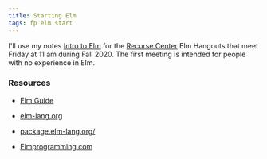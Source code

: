 ```yaml
---
title: Starting Elm  
tags: fp elm start
---
```


I'll use my notes [Intro to Elm](https://minilatex.lamdera.app/g/188)
for the [Recurse Center](https://recurse.com) Elm Hangouts
that meet Friday at 11 am during Fall 2020.  The first
meeting is intended for people with no experience in Elm.


### Resources

- [Elm Guide](https://guide.elm-lang.org/)

- [elm-lang.org](https://elm-lang.org/)

- [package.elm-lang.org/](https://package.elm-lang.org/)

- [Elmprogramming.com](https://elmprogramming.com/)
